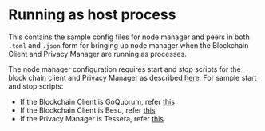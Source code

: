 # Running as host process

This contains the sample config files for node manager and peers in both `.toml` and `.json` form for bringing up node manager when the Blockchain Client and Privacy Manager are running as processes.

The node manager configuration requires start and stop scripts for the block chain client and Privacy Manager as described [here](./../../docs/CONFIG.md/#process). For sample start and stop scripts:

* If the Blockchain Client is GoQuorum, refer [this](scripts/goquorum) 
* If the Blockchain Client is Besu, refer [this](scripts/besu)
* If the Privacy Manager is Tessera, refer [this](scripts/tessera)